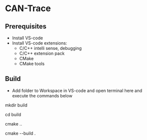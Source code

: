 # CAN-Trace

## Prerequisites

- Install VS-code
- Install VS-code extensions:
  - C/C++ intelli sense, debugging
  - C/C++ extension pack
  - CMake
  - CMake tools
 
## Build
- Add folder to Workspace in VS-code and open terminal here and execute the commands below

mkdir build

cd build

cmake ..

cmake --build .





